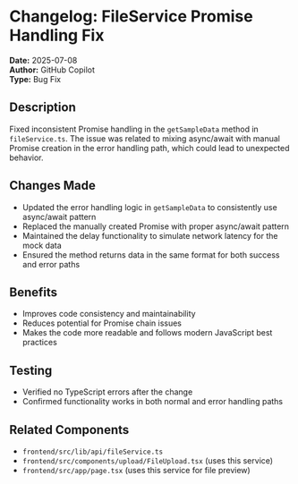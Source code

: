 # Changelog: FileService Promise Handling Fix

**Date:** 2025-07-08  
**Author:** GitHub Copilot  
**Type:** Bug Fix

## Description
Fixed inconsistent Promise handling in the `getSampleData` method in `fileService.ts`. The issue was related to mixing async/await with manual Promise creation in the error handling path, which could lead to unexpected behavior.

## Changes Made
- Updated the error handling logic in `getSampleData` to consistently use async/await pattern
- Replaced the manually created Promise with proper async/await pattern
- Maintained the delay functionality to simulate network latency for the mock data
- Ensured the method returns data in the same format for both success and error paths

## Benefits
- Improves code consistency and maintainability
- Reduces potential for Promise chain issues
- Makes the code more readable and follows modern JavaScript best practices

## Testing
- Verified no TypeScript errors after the change
- Confirmed functionality works in both normal and error handling paths

## Related Components
- `frontend/src/lib/api/fileService.ts`
- `frontend/src/components/upload/FileUpload.tsx` (uses this service)
- `frontend/src/app/page.tsx` (uses this service for file preview)
